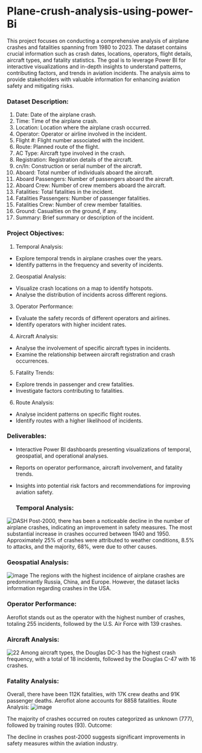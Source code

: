 # Plane-crush-analysis-using-power-Bi
This project focuses on conducting a comprehensive analysis of airplane crashes and fatalities
spanning from 1980 to 2023. The dataset contains crucial information such as crash dates, locations,
operators, flight details, aircraft types, and fatality statistics. The goal is to leverage Power BI for
interactive visualizations and in-depth insights to understand patterns, contributing factors, and trends in
aviation incidents. The analysis aims to provide stakeholders with valuable information for enhancing
aviation safety and mitigating risks.

### Dataset Description:

1. Date: Date of the airplane crash.
2. Time: Time of the airplane crash.
3. Location: Location where the airplane crash occurred.
4. Operator: Operator or airline involved in the incident.
5. Flight #: Flight number associated with the incident.
6. Route: Planned route of the flight.
7. AC Type: Aircraft type involved in the crash.
8. Registration: Registration details of the aircraft.
9. cn/ln: Construction or serial number of the aircraft.
10. Aboard: Total number of individuals aboard the aircraft.
11. Aboard Passengers: Number of passengers aboard the aircraft.
12. Aboard Crew: Number of crew members aboard the aircraft.
13. Fatalities: Total fatalities in the incident.
14. Fatalities Passengers: Number of passenger fatalities.
15. Fatalities Crew: Number of crew member fatalities.
16. Ground: Casualties on the ground, if any.
17. Summary: Brief summary or description of the incident.

### Project Objectives:

1. Temporal Analysis:
- Explore temporal trends in airplane crashes over the years.
- Identify patterns in the frequency and severity of incidents.
 
2. Geospatial Analysis:
- Visualize crash locations on a map to identify hotspots.
- Analyse the distribution of incidents across different regions.

3. Operator Performance:
- Evaluate the safety records of different operators and airlines.
- Identify operators with higher incident rates.
4. Aircraft Analysis:
- Analyse the involvement of specific aircraft types in incidents.
- Examine the relationship between aircraft registration and crash occurrences.
5. Fatality Trends:
- Explore trends in passenger and crew fatalities.
- Investigate factors contributing to fatalities.
6. Route Analysis:
- Analyse incident patterns on specific flight routes.
- Identify routes with a higher likelihood of incidents.
  
### Deliverables:
- Interactive Power BI dashboards presenting visualizations of temporal, geospatial, and operational
analyses.
- Reports on operator performance, aircraft involvement, and fatality trends.
- Insights into potential risk factors and recommendations for improving aviation safety.

   ### Temporal Analysis:
 ![DASH](https://github.com/SamMureu/Plane-crush-analysis-using-power-Bi/assets/84933401/cd4834a0-5ab0-4a2d-9353-99f7513bf67e)
Post-2000, there has been a noticeable decline in the number of airplane crashes, indicating an improvement in safety measures.
The most substantial increase in crashes occurred between 1940 and 1950.
Approximately 25% of crashes were attributed to weather conditions, 8.5% to attacks, and the majority, 68%, were due to other causes.

 ### Geospatial Analysis:
 ![image](https://github.com/SamMureu/Plane-crush-analysis-using-power-Bi/assets/84933401/63b3d569-4fdc-4573-982b-93b0367ca7dc)
The regions with the highest incidence of airplane crashes are predominantly Russia, China, and Europe. However, the dataset lacks information regarding crashes in the USA.
 ### Operator Performance:

Aeroflot stands out as the operator with the highest number of crashes, totaling 255 incidents, followed by the U.S. Air Force with 139 crashes.
### Aircraft Analysis:
![22](https://github.com/SamMureu/Plane-crush-analysis-using-power-Bi/assets/84933401/17afae56-ecce-4722-a4d3-342b05a3aa09)
Among aircraft types, the Douglas DC-3 has the highest crash frequency, with a total of 18 incidents, followed by the Douglas C-47 with 16 crashes.
### Fatality Analysis:

Overall, there have been 112K fatalities, with 17K crew deaths and 91K passenger deaths. Aeroflot alone accounts for 8858 fatalities.
Route Analysis:
![image](https://github.com/SamMureu/Plane-crush-analysis-using-power-Bi/assets/84933401/9b4c307e-3e4b-44a8-b7ec-9ad64b363ed3)


The majority of crashes occurred on routes categorized as unknown (777), followed by training routes (93).
Outcome:

The decline in crashes post-2000 suggests significant improvements in safety measures within the aviation industry.






